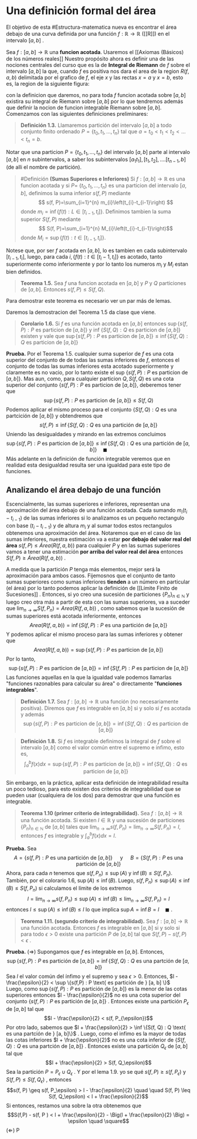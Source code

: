 # Una definición formal del área
El objetivo de esta #Estructura-matematica nueva es encontrar el área debajo de una curva definida por una función $f: \mathbb{R} \rightarrow \mathbb{R}$ ([[R]]) en el intervalo $[a, b]$ .

Sea $f:[a, b] \rightarrow \mathbb{R}$ una __funcion acotada__. Usaremos el [[Axiomas (Básicos) de los números reales]] Nuestro propósito ahora es definir una de las nociones centrales del curso que es la de __Integral de Riemann__ de $f$ sobre el intervalo $[a, b]$ la que, cuando $f$ es positiva nos dara el area de la region $R(f, a, b)$ delimitada por el grafico de $f$, el eje $x$ y las rectas $x=a$ y $x=b$, esto es, la region de la siguiente figura:

con la definicion que daremos, no para toda $f$ funcion acotada sobre $[a, b]$ existira su integral de Riemann sobre $[a, b]$ por lo que tendremos además que definir la nocion de funcion integrable Riemann sobre $[a, b]$.
Comenzamos con las siguientes definiciones preliminares:

> **Definición 1.3.** Llamaremos partición del intervalo $[a, b]$ a todo conjunto finito ordenado $P=\left\{t_{0}, t_{1}, \ldots, t_{n}\right\}$ tal que $a=t_{0}<t_{1}<t_{2}<\ldots<t_{n}=b$.

Notar que una particion $P=\left\{t_{0}, t_{1}, \ldots, t_{n}\right\}$ del intervalo $[a, b]$ parte al intervalo $[a, b]$ en $n$ subintervalos, a saber los subintervalos $\left[a_{1} t_{1}\right],\left[t_{1}, t_{2}\right], \ldots .\left[t_{n-1}, b\right]$ (de alli el nombre de partición).

> #Definición **(Sumas Superiores e Inferiores)** Si $f:[a, b] \rightarrow \mathbb{R}$ es una funcion acotada y si $P=$ $\left\{t_{0}, t_{1}, \ldots, t_{n}\right\}$ es una particion del intervalo $[a, b]$, definimos la suma inferior $s(f, P)$ mediante $$ s(f, P)=\sum_{i=1}^{n} m_{i}\left(t_{i}-t_{i-1}\right) $$donde $m_{i}=\inf \left\{f(t): L \in\left[t_{i-1}, t_{i}\right]\right\}$.
Definimos tambien la suma superior $S(f, P)$ mediante  $$ S(f, P)=\sum_{i=1}^{n} M_{i}\left(t_{i}-t_{i-1}\right)$$
donde $M_{i}=\sup \left\{f(t): t \in\left[t_{i-1}, t_{i}\right]\right\}$.

Notese que, por ser $f$ acotada en $[a, b]$, lo es tambien en cada subintervalo $\left[t_{i-1}, t_{i}\right]$, luego, para cada $i,\left\{f(t): t \in\left[t_{i}-1, t_{i}\right]\right\}$ es acotado, tanto superiormente como inferiormente y por lo tanto los numeros $m_{i}$ y $M_{i}$ estan bien definidos.

> __Teorema 1.5.__  Sea $f$ una funcion acotada en $[a, b]$ y $P$ y $Q$ particiones de $[a, b]$. Entonces $s(f, P) \leq S(f, Q)$.

Para demostrar este teorema es necesario ver un par más de lemas.

Daremos la demostracion del Teorema 1.5 da clase que viene.
> __Corolario 1.6.__ Si $f$ es una función acotada en $[a, b]$ entonces $\sup \{s(f, P): P$ es particion de $[a, b]\}$ y  inf $\{S(f, Q): Q$ es particion de $[a, b]\}$ existen y vale que $\sup \{s(f, P): P$ es particion de $[a, b]\} \leq \inf \{S(f, Q): Q$ es particion de $[a, b]\}$

__Prueba.__ Por el Teorema 1.5. cualquier suma superior de $f$ es una cota superior del conjunto de de todas las sumas inferiores de $f$, entonces el conjunto de todas las sumas inferiores esta acotado superiormente y claramente es no vacio, por lo tanto existe el sup $\{s(f, P): P$ es particion de $[a, b]\}$. Mas aun, como, para cualquier particion $Q, S(f, Q)$ es una cota superior del conjunto $\{s(f, P): P$ es particion de $[a, b]\}$, deberemos tener que
$$
\sup \{s(f, P): P \text { es particion de }[a, b]\} \leq S(f, Q)
$$
Podemos aplicar el mismo proceso para el conjunto $\{S(f,Q) : Q$ es una partcición de $[a,b]\}$  y obtendremos que
$$s(f, P) \leq \inf\{S(f,Q) : Q \text{ es una partición de } [a, b] \}$$
Uniendo las desigualdades y mirando en las extremos concluimos
$$\sup \{s(f, P): P \text { es particion de }[a, b]\} \leq \inf\{S(f,Q) : Q \text{ es una partición de } [a, b] \} \quad \blacksquare$$
Más adelante en la definición de función integrable veremos que en realidad esta desigualdad resulta ser una igualdad para este tipo de funciones.

## Analizando el área debajo de una función
Escencialmente, las sumas superiores e inferiores, representan una aproximación del área debajo de una función acotada. Cada sumando $m_i(t_i - t_{i-1})$ de las sumas inferiores si lo analizamos es un pequeño rectangulo con base $(t_i - t_{i-1})$ y de altura $m_i$ y al sumar todos estos rectangulos obtenemos una aproximación del área. Notaremos que en el caso de las sumas inferiores, nuestra estimación va a estar **por debajo del valor real del área** $s(f,P) \leq Área(R(f,a,b))$ para cualquier $P$ y en las sumas superiores vamos a tener una estimación **por arriba del valor real del área** entonces $S(f,P) \geq Área(R(f,a,b))$ .

A medida que la partición $P$ tenga más elementos, mejor será la aproximación para ambos casos. Fijemosnos que el conjunto de tanto sumas superiores como sumas inferiores **tienden** a un número en particular (el área) por lo tanto podemos aplicar la definición de [[Límite Finito de Sucesiones]] . Entonces, si yo creo una sucesión de particiones $\{P_n\}_{n \in \mathbb{N}}$ y luego creo otra más a partir de esta con las sumas superiores, va a suceder que $\lim_{n \rightarrow \infty} S(f, P_n) = Area(R(f,a,b))$ , como sabemos que la sucesión de sumas superiores está acotada inferiormente, entonces
$$Area(R(f,a,b)) = \inf\{S(f,P) : P \text{ es una partición de } [a, b] \}$$
Y podemos aplicar el mismo proceso para las sumas inferiores y obtener que
$$Area(R(f,a,b)) = \sup \{s(f, P): P \text { es particion de }[a, b]\}$$
Por lo tanto, 
$$\sup \{s(f, P): P \text { es particion de }[a, b]\} = \inf \{S(f, P): P \text { es particion de }[a, b]\}$$
Las funciones aquellas en la que la igualdad vale podemos llamarlas "funciones razonables para calcular su área" o directamente "**funciones integrables**".

>  **Definición 1.7.** Sea $f : [a, b] \rightarrow \mathbb{R}$ una función (no necesariamente positiva). Diremos que $f$ es integrable en $[a,b]$ si y solo si $f$ es acotada y además  $$\sup \{s(f, P): P \text { es particion de }[a, b]\} = \inf \{S(f, Q): Q \text { es particion de }[a, b]\}$$

> **Definición 1.8.** Si $f$ es integrable definimos la integral de $f$ sobre el intervalo $[a, b]$ como el valor común entre el supremo e infimo, esto es, $$\int_a^b f(x) dx = \sup \{s(f, P): P \text { es particion de }[a, b]\} = \inf \{S(f, Q): Q \text { es particion de }[a, b]\}$$

Sin embargo, en la práctica, aplicar esta definición de integrabilidad resulta un poco tedioso, para esto existen dos criterios de integrabilidad que se pueden usar (cualquiera de los dos) para demostrar que una función es integrable.

> **Teorema 1.10 (primer criterio de integrabilidad).** Sea $f : [a, b] \rightarrow \mathbb{R}$ una función acotada. Si existen $l \in \mathbb{R}$ y una sucesión de particiones $\{P_n\}_{n \in \mathbb{N}}$ de $[a, b]$ tales que $\lim_{n \rightarrow \infty} s(f,P_n) = \lim_{n \rightarrow \infty} S(f, P_n) = l$, entonces $f$ es integrable y $\int_a^b f(x)dx = l$.  

**Prueba.** Sea 
$$A = \{s(f,P) : P \text{ es una partición de } [a,b]\} \quad \text{ y } \quad B = \{S(f,P) : P \text{ es una partición de } [a,b]\}$$
Ahora, para cada $n$ tenemos que $s(f, P_n) \leq \sup(A)$ y $\inf(B) \leq S(f, P_n)$. También, por el colorario 1.6, $\sup(A) \leq \inf(B)$. Luego, $s(f, P_n) \leq \sup(A) \leq \inf(B) \leq S(f, P_n)$ si calculamos el límite de los extremos
$$l = \lim_{n \rightarrow \infty} s(f, P_n) \leq \sup(A) \leq \inf (B) \leq \lim_{n \rightarrow \infty} S(f, P_n) = l$$
entonces $l \leq \sup(A) \leq \inf(B) \leq l$ lo que implica $\sup A = \inf B = l \quad \blacksquare$ .

> **Teorema 1.11. (segundo criterio de integrabilidad).** Sea $f: [a, b] \rightarrow \mathbb{R}$ una función acotada. Entonces $f$ es integrable en $[a, b]$ si y solo si para todo $\epsilon > 0$  existe una partición $P$ de $[a, b]$ tal que $S(f, P) - s(f, P) < \epsilon$ . 

**Prueba.** ($\Rightarrow$) Supongamos que $f$ es integrable en $[a, b]$. Entonces,
$$\sup \{s(f,P) : P \text{ es partición de } [a, b] \} = \inf \{S(f, Q) : Q \text{ es una partción de } [a, b]\}$$
Sea $l$ el valor común del ínfimo y el supremo y sea $\epsilon > 0$. Entonces, $l - \frac{\epsilon}{2} < \sup \{s(f,P) : P \text{ es partición de } [a, b] \}$  
Luego, como $\sup \{s(f,P) : P \text{ es partición de } [a, b] \}$ es la menor de las cotas superiores entonces $l - \frac{\epsilon}{2}$ no es una cota superior del conjunto $\{s(f,P) : P \text{ es partición de } [a, b] \}$ . Entonces existe una partición $P_{\epsilon}$ de $[a, b]$ tal que 
$$l - \frac{\epsilon}{2} < s(f, P_{\epsilon})$$
Por otro lado, sabemos que $l + \frac{\epsilon}{2} > \inf \{S(f, Q) : Q \text{ es una partción de } [a, b]\}$ . Luego, como el infimo es la mayor de todas las cotas inferiores $l + \frac{\epsilon}{2}$ no es una cota inferior de $\{S(f, Q) : Q \text{ es una partción de } [a, b]\}$ . Entonces existe una partición $Q_{\epsilon}$ de $[a, b]$ tal que
$$l + \frac{\epsilon}{2} > S(f, Q_\epsilon)$$
Sea la partición $P = P_\epsilon \cup Q_\epsilon$ .  Y por el lema 1.9. yo se qué $s(f, P) \geq s(f, P_\epsilon)$ y $S(f, P) \leq S(f, Q_\epsilon)$ , entonces
$$s(f, P) \geq s(f, P_\epsilon) > l - \frac{\epsilon}{2} \quad \quad S(f, P) \leq S(f, Q_\epsilon) < l + \frac{\epsilon}{2}$$
Si entonces, restamos una sobre la otra obtenemos que
$$S(f,P) - s(f, P ) < l + \frac{\epsilon}{2} - \Big(l + \frac{\epsilon}{2} \Big) = \epsilon \quad \square$$
($\Leftarrow$) P
